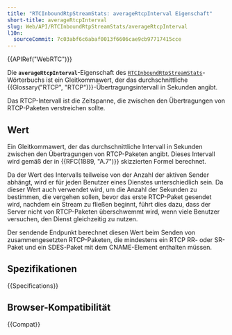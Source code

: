 ```yaml
---
title: "RTCInboundRtpStreamStats: averageRtcpInterval Eigenschaft"
short-title: averageRtcpInterval
slug: Web/API/RTCInboundRtpStreamStats/averageRtcpInterval
l10n:
  sourceCommit: 7c03abf6c6abaf0013f6606cae9cb97717415cce
---
```


{{APIRef("WebRTC")}}

Die **`averageRtcpInterval`**-Eigenschaft des [`RTCInboundRtpStreamStats`](/de/docs/Web/API/RTCInboundRtpStreamStats)-Wörterbuchs ist ein Gleitkommawert, der das durchschnittliche {{Glossary("RTCP", "RTCP")}}-Übertragungsintervall in Sekunden angibt.

Das RTCP-Intervall ist die Zeitspanne, die zwischen den Übertragungen von RTCP-Paketen verstreichen sollte.

## Wert

Ein Gleitkommawert, der das durchschnittliche Intervall in Sekunden zwischen den Übertragungen von RTCP-Paketen angibt. Dieses Intervall wird gemäß der in {{RFC(1889, "A.7")}} skizzierten Formel berechnet.

Da der Wert des Intervalls teilweise von der Anzahl der aktiven Sender abhängt, wird er für jeden Benutzer eines Dienstes unterschiedlich sein. Da dieser Wert auch verwendet wird, um die Anzahl der Sekunden zu bestimmen, die vergehen sollen, bevor das erste RTCP-Paket gesendet wird, nachdem ein Stream zu fließen beginnt, führt dies dazu, dass der Server nicht von RTCP-Paketen überschwemmt wird, wenn viele Benutzer versuchen, den Dienst gleichzeitig zu nutzen.

Der sendende Endpunkt berechnet diesen Wert beim Senden von zusammengesetzten RTCP-Paketen, die mindestens ein RTCP RR- oder SR-Paket und ein SDES-Paket mit dem CNAME-Element enthalten müssen.

## Spezifikationen

{{Specifications}}

## Browser-Kompatibilität

{{Compat}}
